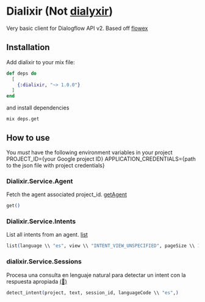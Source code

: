 # Dialixir (Not [dialyxir](https://hex.pm/packages/dialyxir))

Very basic client for Dialogflow API v2.
Based off [flowex](https://github.com/resuelve/flowex)

## Installation

Add dialixir to your mix file:

```elixir
def deps do
  [
    {:dialixir, "~> 1.0.0"}
  ]
end
```

and install dependencies
```shell
mix deps.get
```

## How to use
You *must* have the following environment variables in your project
PROJECT_ID={your Google project ID}
APPLICATION_CREDENTIALS={path to the json file with project credentials}

### Dialixir.Service.Agent

Fetch the agent associated project_id. [getAgent](https://cloud.google.com/dialogflow/es/docs/reference/rest/v2/projects/getAgent)

```elixir
get()
```

### Dialixir.Service.Intents

List all intents from an agent. [list](https://cloud.google.com/dialogflow/es/docs/reference/rest/v2/projects.agent.entityTypes/list)

```elixir
list(language \\ "es", view \\ "INTENT_VIEW_UNSPECIFIED", pageSize \\ 100, token \\ nil)
```

### dialixir.Service.Sessions

Procesa una consulta en lenguaje natural para detectar un intent con la respuesta apropiada [(📘)](https://dialogflow.com/docs/reference/api-v2/rest/v2/projects.agent.sessions/detectIntent)

```elixir
detect_intent(project, text, session_id, languageCode \\ "es",)
```
